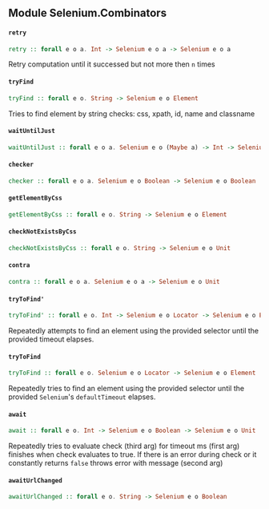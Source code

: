 ## Module Selenium.Combinators

#### `retry`

``` purescript
retry :: forall e o a. Int -> Selenium e o a -> Selenium e o a
```

Retry computation until it successed but not more then `n` times

#### `tryFind`

``` purescript
tryFind :: forall e o. String -> Selenium e o Element
```

Tries to find element by string checks: css, xpath, id, name and classname

#### `waitUntilJust`

``` purescript
waitUntilJust :: forall e o a. Selenium e o (Maybe a) -> Int -> Selenium e o a
```

#### `checker`

``` purescript
checker :: forall e o a. Selenium e o Boolean -> Selenium e o Boolean
```

#### `getElementByCss`

``` purescript
getElementByCss :: forall e o. String -> Selenium e o Element
```

#### `checkNotExistsByCss`

``` purescript
checkNotExistsByCss :: forall e o. String -> Selenium e o Unit
```

#### `contra`

``` purescript
contra :: forall e o a. Selenium e o a -> Selenium e o Unit
```

#### `tryToFind'`

``` purescript
tryToFind' :: forall e o. Int -> Selenium e o Locator -> Selenium e o Element
```

Repeatedly attempts to find an element using the provided selector until the
provided timeout elapses.

#### `tryToFind`

``` purescript
tryToFind :: forall e o. Selenium e o Locator -> Selenium e o Element
```

Repeatedly tries to find an element using the provided selector until
the provided `Selenium`'s `defaultTimeout` elapses.

#### `await`

``` purescript
await :: forall e o. Int -> Selenium e o Boolean -> Selenium e o Unit
```

Repeatedly tries to evaluate check (third arg) for timeout ms (first arg)
finishes when check evaluates to true.
If there is an error during check or it constantly returns `false`
throws error with message (second arg)

#### `awaitUrlChanged`

``` purescript
awaitUrlChanged :: forall e o. String -> Selenium e o Boolean
```


